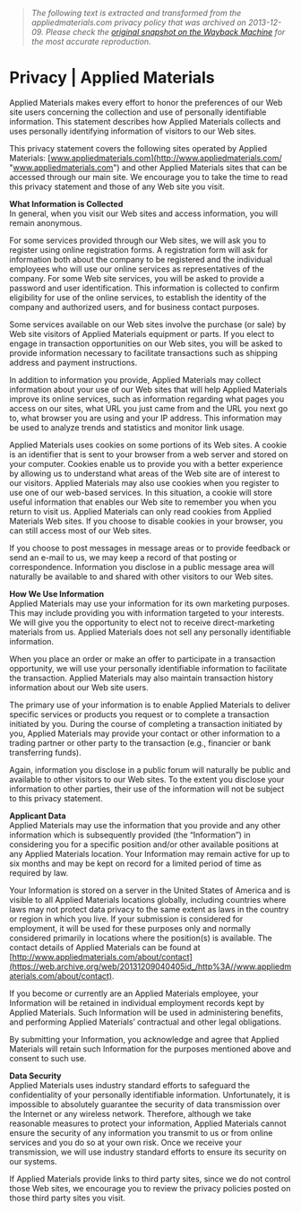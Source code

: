 > *The following text is extracted and transformed from the appliedmaterials.com privacy policy that was archived on 2013-12-09. Please check the [original snapshot on the Wayback Machine](https://web.archive.org/web/20131209040405id_/http%3A//www.appliedmaterials.com/privacy) for the most accurate reproduction.*

# Privacy | Applied Materials

Applied Materials makes every effort to honor the preferences of our Web site users concerning the collection and use of personally identifiable information. This statement describes how Applied Materials collects and uses personally identifying information of visitors to our Web sites.

This privacy statement covers the following sites operated by Applied Materials: [www.appliedmaterials.com](http://www.appliedmaterials.com/ "www.appliedmaterials.com") and other Applied Materials sites that can be accessed through our main site. We encourage you to take the time to read this privacy statement and those of any Web site you visit.

**What Information is Collected**  
In general, when you visit our Web sites and access information, you will remain anonymous.

For some services provided through our Web sites, we will ask you to register using online registration forms. A registration form will ask for information both about the company to be registered and the individual employees who will use our online services as representatives of the company. For some Web site services, you will be asked to provide a password and user identification. This information is collected to confirm eligibility for use of the online services, to establish the identity of the company and authorized users, and for business contact purposes.

Some services available on our Web sites involve the purchase (or sale) by Web site visitors of Applied Materials equipment or parts. If you elect to engage in transaction opportunities on our Web sites, you will be asked to provide information necessary to facilitate transactions such as shipping address and payment instructions.

In addition to information you provide, Applied Materials may collect information about your use of our Web sites that will help Applied Materials improve its online services, such as information regarding what pages you access on our sites, what URL you just came from and the URL you next go to, what browser you are using and your IP address. This information may be used to analyze trends and statistics and monitor link usage.

Applied Materials uses cookies on some portions of its Web sites. A cookie is an identifier that is sent to your browser from a web server and stored on your computer. Cookies enable us to provide you with a better experience by allowing us to understand what areas of the Web site are of interest to our visitors. Applied Materials may also use cookies when you register to use one of our web-based services. In this situation, a cookie will store useful information that enables our Web site to remember you when you return to visit us. Applied Materials can only read cookies from Applied Materials Web sites. If you choose to disable cookies in your browser, you can still access most of our Web sites.

If you choose to post messages in message areas or to provide feedback or send an e-mail to us, we may keep a record of that posting or correspondence. Information you disclose in a public message area will naturally be available to and shared with other visitors to our Web sites.

**How We Use Information**  
Applied Materials may use your information for its own marketing purposes. This may include providing you with information targeted to your interests. We will give you the opportunity to elect not to receive direct-marketing materials from us. Applied Materials does not sell any personally identifiable information.

When you place an order or make an offer to participate in a transaction opportunity, we will use your personally identifiable information to facilitate the transaction. Applied Materials may also maintain transaction history information about our Web site users.

The primary use of your information is to enable Applied Materials to deliver specific services or products you request or to complete a transaction initiated by you. During the course of completing a transaction initiated by you, Applied Materials may provide your contact or other information to a trading partner or other party to the transaction (e.g., financier or bank transferring funds).

Again, information you disclose in a public forum will naturally be public and available to other visitors to our Web sites. To the extent you disclose your information to other parties, their use of the information will not be subject to this privacy statement.

**Applicant Data**  
Applied Materials may use the information that you provide and any other information which is subsequently provided (the “Information”) in considering you for a specific position and/or other available positions at any Applied Materials location. Your Information may remain active for up to six months and may be kept on record for a limited period of time as required by law.

Your Information is stored on a server in the United States of America and is visible to all Applied Materials locations globally, including countries where laws may not protect data privacy to the same extent as laws in the country or region in which you live. If your submission is considered for employment, it will be used for these purposes only and normally considered primarily in locations where the position(s) is available. The contact details of Applied Materials can be found at [http://www.appliedmaterials.com/about/contact](https://web.archive.org/web/20131209040405id_/http%3A//www.appliedmaterials.com/about/contact).

If you become or currently are an Applied Materials employee, your Information will be retained in individual employment records kept by Applied Materials. Such Information will be used in administering benefits, and performing Applied Materials’ contractual and other legal obligations.

By submitting your Information, you acknowledge and agree that Applied Materials will retain such Information for the purposes mentioned above and consent to such use.

**Data Security**  
Applied Materials uses industry standard efforts to safeguard the confidentiality of your personally identifiable information. Unfortunately, it is impossible to absolutely guarantee the security of data transmission over the Internet or any wireless network. Therefore, although we take reasonable measures to protect your information, Applied Materials cannot ensure the security of any information you transmit to us or from online services and you do so at your own risk. Once we receive your transmission, we will use industry standard efforts to ensure its security on our systems.

If Applied Materials provide links to third party sites, since we do not control those Web sites, we encourage you to review the privacy policies posted on those third party sites you visit.
